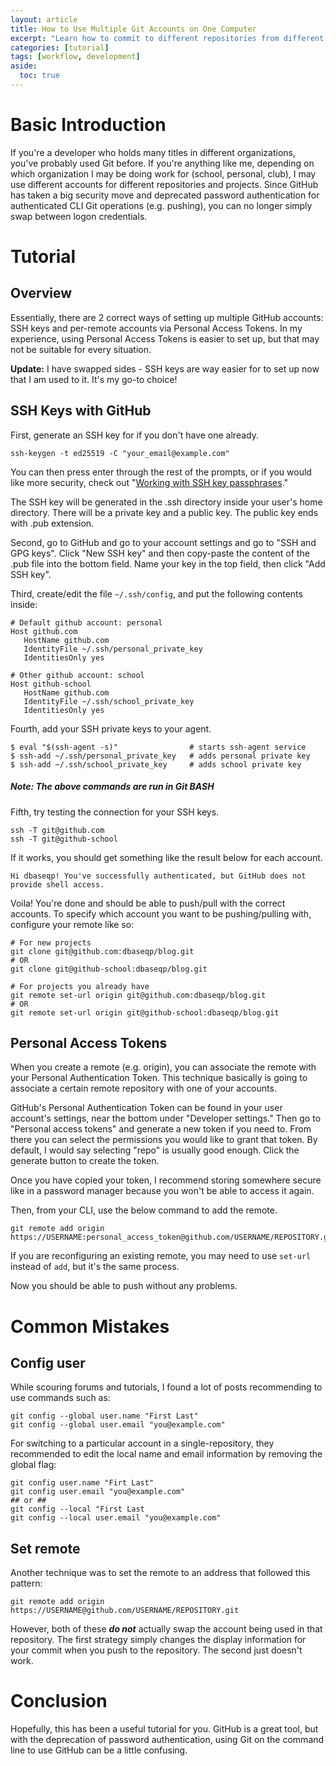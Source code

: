 ```yaml
---
layout: article
title: How to Use Multiple Git Accounts on One Computer
excerpt: "Learn how to commit to different repositories from different accounts after GitHub has deprecated password authentication for authenticated Git operations. Very useful if you are working on different projects for different organizations such as personal GitHub and a school GitHub."
categories: [tutorial]
tags: [workflow, development]
aside:
  toc: true
---
```


# Basic Introduction 
If you're a developer who holds many titles in different organizations, you've probably used Git before. If you're anything like me, depending on which organization I may be doing work for (school, personal, club), I may use different accounts for different repositories and projects. Since GitHub has taken a big security move and deprecated password authentication for authenticated CLI Git operations (e.g. pushing), you can no longer simply swap between logon credentials.

# Tutorial
## Overview
Essentially, there are 2 correct ways of setting up multiple GitHub accounts: SSH keys and per-remote accounts via Personal Access Tokens. In my experience, using Personal Access Tokens is easier to set up, but that may not be suitable for every situation.

**Update:** I have swapped sides - SSH keys are way easier for to set up now that I am used to it. It's my go-to choice!

## SSH Keys with GitHub
First, generate an SSH key for if you don't have one already.
```
ssh-keygen -t ed25519 -C "your_email@example.com"
```
You can then press enter through the rest of the prompts, or if you would like more security, check out "[Working with SSH key passphrases](https://docs.github.com/en/authentication/connecting-to-github-with-ssh/working-with-ssh-key-passphrases)."

The SSH key will be generated in the .ssh directory inside your user's home directory. There will be a private key and a public key. The public key ends with .pub extension. 

Second, go to GitHub and go to your account settings and go to "SSH and GPG keys". Click "New SSH key" and then copy-paste the content of the .pub file into the bottom field. Name your key in the top field, then click "Add SSH key".

Third, create/edit the file `~/.ssh/config`, and put the following contents inside:
```
# Default github account: personal
Host github.com
   HostName github.com
   IdentityFile ~/.ssh/personal_private_key
   IdentitiesOnly yes
   
# Other github account: school
Host github-school
   HostName github.com
   IdentityFile ~/.ssh/school_private_key
   IdentitiesOnly yes
```
Fourth, add your SSH private keys to your agent.
```
$ eval "$(ssh-agent -s)"                # starts ssh-agent service
$ ssh-add ~/.ssh/personal_private_key   # adds personal private key
$ ssh-add ~/.ssh/school_private_key     # adds school private key
```
##### Note: The above commands are run in Git BASH

Fifth, try testing the connection for your SSH keys.
```
ssh -T git@github.com
ssh -T git@github-school
```
If it works, you should get something like the result below for each account.
```
Hi dbaseqp! You've successfully authenticated, but GitHub does not provide shell access.
```
Voila! You're done and should be able to push/pull with the correct accounts. To specify which account you want to be pushing/pulling with, configure your remote like so:
```
# For new projects
git clone git@github.com:dbaseqp/blog.git
# OR
git clone git@github-school:dbaseqp/blog.git

# For projects you already have
git remote set-url origin git@github.com:dbaseqp/blog.git
# OR
git remote set-url origin git@github-school:dbaseqp/blog.git
```

## Personal Access Tokens
When you create a remote (e.g. origin), you can associate the remote with your Personal Authentication Token. This technique basically is going to associate a certain remote repository with one of your accounts. 

GitHub's Personal Authentication Token can be found in your user account's settings, near the bottom under "Developer settings." Then go to "Personal access tokens" and generate a new token if you need to. From there you can select the permissions you would like to grant that token. By default, I would say selecting "repo" is usually good enough. Click the generate button to create the token.

Once you have copied your token, I recommend storing somewhere secure like in a password manager because you won't be able to access it again. 

Then, from your CLI, use the below command to add the remote.
```
git remote add origin https://USERNAME:personal_access_token@github.com/USERNAME/REPOSITORY.git
```
If you are reconfiguring an existing remote, you may need to use `set-url` instead of `add`, but it's the same process.

Now you should be able to push without any problems.

# Common Mistakes
## Config user
While scouring forums and tutorials, I found a lot of posts recommending to use commands such as:
```
git config --global user.name "First Last"
git config --global user.email "you@example.com"
```
For switching to a particular account in a single-repository, they recommended to edit the local name and email information by removing the global flag:
```
git config user.name "Firt Last"
git config user.email "you@example.com"
## or ##
git config --local "First Last
git config --local user.email "you@example.com"
```
## Set remote
Another technique was to set the remote to an address that followed this pattern:
```
git remote add origin https://USERNAME@github.com/USERNAME/REPOSITORY.git
```

However, both of these  ***do not*** actually swap the account being used in that repository. The first strategy simply changes the display information for your commit when you push to the repository. The second just doesn't work.

# Conclusion
Hopefully, this has been a useful tutorial for you. GitHub is a great tool, but with the deprecation of password authentication, using Git on the command line to use GitHub can be a little confusing.
